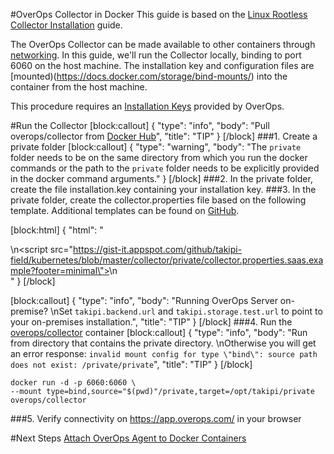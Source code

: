 #OverOps Collector in Docker
This guide is based on the [Linux Rootless Collector Installation](doc:linux-rootless-collector-install)  guide.

The OverOps Collector can be made available to other containers through [networking](https://docs.docker.com/network/). In this guide, we'll run the Collector locally, binding to port 6060 on the host machine. The installation key and configuration files are [mounted)(https://docs.docker.com/storage/bind-mounts/) into the container from the host machine.

This procedure requires an [Installation Keys](doc:generating-installation-keys)  provided by OverOps.

#Run the Collector
[block:callout]
{
  "type": "info",
  "body": "Pull overops/collector from [Docker Hub](https://hub.docker.com/r/overops/collector)",
  "title": "TIP"
}
[/block]
###1. Create a private folder
[block:callout]
{
  "type": "warning",
  "body": "The `private` folder needs to be on the same directory from which you run the docker commands or the path to the `private` folder needs to be explicitly provided in the docker command arguments."
}
[/block]
###2. In the private folder, create the file installation.key containing your installation key.
###3. In the private folder, create the collector.properties file based on the following template.
  Additional templates can be found on [GitHub](https://github.com/takipi-field/kubernetes/tree/master/collector/private).

[block:html]
{
  "html": "<div>\n<script src=\"https://gist-it.appspot.com/github/takipi-field/kubernetes/blob/master/collector/private/collector.properties.saas.example?footer=minimal\"></script>\n</div>"
}
[/block]

[block:callout]
{
  "type": "info",
  "body": "Running OverOps Server on-premise? \nSet `takipi.backend.url` and `takipi.storage.test.url` to point to your on-premises installation.",
  "title": "TIP"
}
[/block]
###4. Run the [overops/collector](https://hub.docker.com/r/overops/collector) container
[block:callout]
{
  "type": "info",
  "body": "Run from directory that contains the private directory. \nOtherwise you will get an error response: `invalid mount config for type \"bind\": source path does not exist: /private/private`",
  "title": "TIP"
}
[/block]
```
docker run -d -p 6060:6060 \
--mount type=bind,source="$(pwd)"/private,target=/opt/takipi/private overops/collector
 ```

###5. Verify connectivity on https://app.overops.com/  in your browser

#Next Steps
[Attach OverOps Agent to Docker Containers](doc:attach-overops-agent-to-docker-containers)